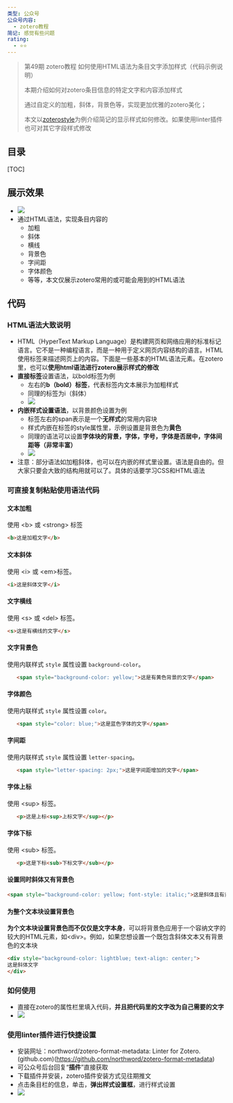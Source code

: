 ```yaml
---
类型: 公众号
公众号内容:
  - zotero教程
简记: 感觉有些问题
rating:
  - ⭐⭐
---
```


>第49期 zotero教程 如何使用HTML语法为条目文字添加样式（代码示例说明）
>
>本期介绍如何对zotero条目信息的特定文字和内容添加样式
>
>通过自定义的加粗，斜体，背景色等，实现更加优雅的zotero美化；
>
>本文以[zoterostyle](https://wk8686.top/zoteroepi8)为例介绍简记的显示样式如何修改。如果使用linter插件也可对其它字段样式修改

## 目录

[TOC]

## 展示效果

- ![](https://pic-go-42.oss-cn-guangzhou.aliyuncs.com/img/20231220160927.png)
- 通过HTML语法，实现条目内容的
	- 加粗
	- 斜体
	- 横线
	- 背景色
	- 字间距
	- 字体颜色
	- 等等，本文仅展示zotero常用的或可能会用到的HTML语法

## 代码

### HTML语法大致说明

- HTML（HyperText Markup Language）是构建网页和网络应用的标准标记语言。它不是一种编程语言，而是一种用于定义网页内容结构的语言。HTML 使用标签来描述网页上的内容。下面是一些基本的HTML语法元素。在zotero里，也可以**使用html语法进行zotero展示样式的修改**
- **直接标签**设置语法，以bold标签为例
	- 左右的**b（bold）标签**，代表标签内文本展示为加粗样式
	- 同理的标签为i（斜体）
	- ![](https://pic-go-42.oss-cn-guangzhou.aliyuncs.com/img/20231220161201.png)
- **内嵌样式设置语法**，以背景颜色设置为例
	- 标签左右的span表示是一个**无样式**的常用内容块
	- 样式内嵌在标签的style属性里，示例设置是背景色为**黄色**
	- 同理的语法可以设置**字体块的背景，字体，字号，字体是否居中，字体间距等（非常丰富）**
	- ![](https://pic-go-42.oss-cn-guangzhou.aliyuncs.com/img/20231220161416.png)
- 注意：部分语法如加粗斜体，也可以在内嵌的样式里设置。语法是自由的。但大家只要会大致的结构用就可以了。具体的话要学习CSS和HTML语法

### 可直接复制粘贴使用语法代码

#### **文本加粗**

使用 \<b> 或 \<strong> 标签

```html
<b>这是加粗文字</b>
```

#### **文本斜体**

使用 \<i> 或 \<em>标签。

```html
<i>这是斜体文字</i>
```

#### **文字横线**

使用 \<s> 或 \<del> 标签。

```html
<s>这是有横线的文字</s>
```

#### **文字背景色**

使用内联样式 `style` 属性设置 `background-color`。

```html
   <span style="background-color: yellow;">这是有黄色背景的文字</span>
```

#### **字体颜色**

使用内联样式 `style` 属性设置 `color`。

```html
   <span style="color: blue;">这是蓝色字体的文字</span>
```

#### **字间距**

使用内联样式 `style` 属性设置 `letter-spacing`。

```html
   <span style="letter-spacing: 2px;">这是字间距增加的文字</span>
```

#### **字体上标**

使用 \<sup> 标签。

```html
   <p>这是上标<sup>上标文字</sup></p>
```

#### **字体下标**

使用 \<sub> 标签。

```html
   <p>这是下标<sub>下标文字</sub></p>
```

#### **设置同时斜体又有背景色**

```html
<span style="background-color: yellow; font-style: italic;">这是斜体且有黄色背景的文字</span>
```

#### 为整个**文本块**设置背景色

**为个文本块设置背景色而不仅仅是文字本身**，可以将背景色应用于一个容纳文字的较大的HTML元素，如\<div>。例如，如果您想设置一个既包含斜体文本又有背景色的文本块

```html
<div style="background-color: lightblue; text-align: center;">
这是斜体文字
</div>
```

### 如何使用

- 直接在zotero的属性栏里填入代码，**并且把代码里的文字改为自己需要的文字**
- ![](https://pic-go-42.oss-cn-guangzhou.aliyuncs.com/img/20231220104433.png)

### 使用linter插件进行快捷设置

- 安装网址：northword/zotero-format-metadata: Linter for Zotero. (github.com)(https://github.com/northword/zotero-format-metadata)
- 可公众号后台回复“**插件**”直接获取
- 下载插件并安装，zotero插件安装方式见往期推文
- 点击条目栏的信息，单击，**弹出样式设置框**，进行样式设置
- ![](https://pic-go-42.oss-cn-guangzhou.aliyuncs.com/img/20231220162040.png)